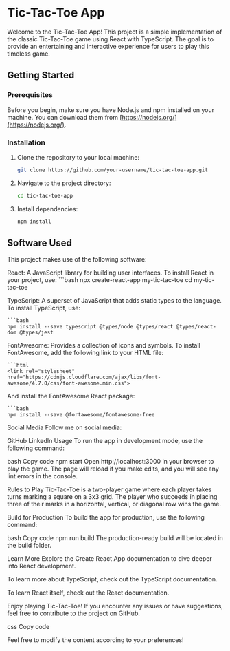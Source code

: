 # Tic-Tac-Toe App

Welcome to the Tic-Tac-Toe App! This project is a simple implementation of the classic Tic-Tac-Toe game using React with TypeScript. 
The goal is to provide an entertaining and interactive experience for users to play this timeless game.

## Getting Started

### Prerequisites

Before you begin, make sure you have Node.js and npm installed on your machine. You can download them from [https://nodejs.org/](https://nodejs.org/).

### Installation

1. Clone the repository to your local machine:

   ```bash
   git clone https://github.com/your-username/tic-tac-toe-app.git

2. Navigate to the project directory:

    ```bash
    cd tic-tac-toe-app
3. Install dependencies:

    ```bash
    npm install

## Software Used
This project makes use of the following software:

React: A JavaScript library for building user interfaces. To install React in your project, use:
    ```bash
    npx create-react-app my-tic-tac-toe
    cd my-tic-tac-toe

TypeScript: A superset of JavaScript that adds static types to the language. To install TypeScript, use:

    ```bash
    npm install --save typescript @types/node @types/react @types/react-dom @types/jest

FontAwesome: Provides a collection of icons and symbols. To install FontAwesome, add the following link to your HTML file:

    ```html
    <link rel="stylesheet" href="https://cdnjs.cloudflare.com/ajax/libs/font-awesome/4.7.0/css/font-awesome.min.css">

And install the FontAwesome React package:

    ```bash
    npm install --save @fortawesome/fontawesome-free
Social Media
Follow me on social media:

GitHub
LinkedIn
Usage
To run the app in development mode, use the following command:

bash
Copy code
npm start
Open http://localhost:3000 in your browser to play the game. The page will reload if you make edits, and you will see any lint errors in the console.

Rules to Play
Tic-Tac-Toe is a two-player game where each player takes turns marking a square on a 3x3 grid. The player who succeeds in placing three of their marks in a horizontal, vertical, or diagonal row wins the game.

Build for Production
To build the app for production, use the following command:

bash
Copy code
npm run build
The production-ready build will be located in the build folder.

Learn More
Explore the Create React App documentation to dive deeper into React development.

To learn more about TypeScript, check out the TypeScript documentation.

To learn React itself, check out the React documentation.

Enjoy playing Tic-Tac-Toe! If you encounter any issues or have suggestions, feel free to contribute to the project on GitHub.

css
Copy code

Feel free to modify the content according to your preferences!